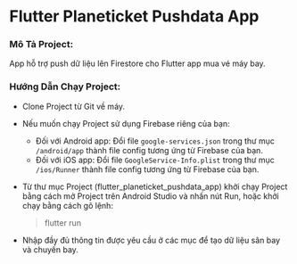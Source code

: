 # Flutter Planeticket Pushdata App



### Mô Tả Project:

App hỗ trợ push dữ liệu lên Firestore cho Flutter app mua vé máy bay.



### Hướng Dẫn Chạy Project:

- Clone Project từ Git về máy.

- Nếu muốn chạy Project sử dụng Firebase riêng của bạn:
    + Đối với Android app:
        Đổi file `google-services.json` trong thư mục `/android/app` thành file config tương ứng từ Firebase của bạn.
    + Đối với iOS app:
        Đổi file `GoogleService-Info.plist` trong thư mục `/ios/Runner` thành file config tương ứng từ Firebase của bạn.

- Từ thư mục Project (flutter_planeticket_pushdata_app) khởi chạy Project bằng cách mở Project trên Android Studio và nhấn nút Run, hoặc khởi chạy bằng cách gõ lệnh:
    > flutter run

- Nhập đầy đủ thông tin được yêu cầu ở các mục để tạo dữ liệu sân bay và chuyến bay.